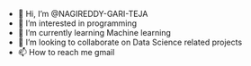 - 👋 Hi, I’m @NAGIREDDY-GARI-TEJA
- 👀 I’m interested in programming
- 🌱 I’m currently learning Machine learning
- 💞️ I’m looking to collaborate on Data Science related projects
- 📫 How to reach me gmail

<!---
NAGIREDDY-GARI-TEJA/NAGIREDDY-GARI-TEJA is a ✨ special ✨ repository because its `README.md` (this file) appears on your GitHub profile.
You can click the Preview link to take a look at your changes.
--->

